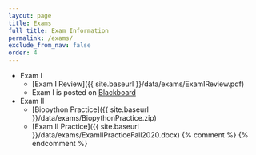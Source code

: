 ```yaml
---
layout: page
title: Exams 
full_title: Exam Information
permalink: /exams/
exclude_from_nav: false 
order: 4
---
```


- Exam I
    * [Exam I Review]({{ site.baseurl }}/data/exams/ExamIReview.pdf)
    * Exam I is posted on [Blackboard](https://easternct.blackboard.com/)
- Exam II
    * [Biopython Practice]({{ site.baseurl }}/data/exams/BiopythonPractice.zip)
    * [Exam II Practice]({{ site.baseurl }}/data/exams/ExamIIPracticeFall2020.docx)
{% comment %}
{% endcomment %}
